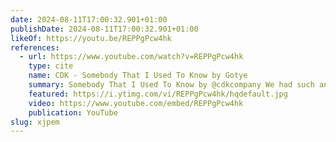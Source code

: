 ```yaml
---
date: 2024-08-11T17:00:32.901+01:00
publishDate: 2024-08-11T17:00:32.901+01:00
likeOf: https://youtu.be/REPPgPcw4hk
references:
  - url: https://www.youtube.com/watch?v=REPPgPcw4hk
    type: cite
    name: CDK - Somebody That I Used To Know by Gotye
    summary: Somebody That I Used To Know by @cdkcompany We had such an incredible experience working on this piece and we’re so excited to finally share this with you al...
    featured: https://i.ytimg.com/vi/REPPgPcw4hk/hqdefault.jpg
    video: https://www.youtube.com/embed/REPPgPcw4hk
    publication: YouTube
slug: xjpem
---
```

